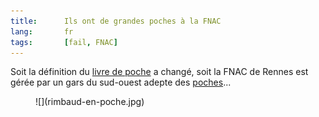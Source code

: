 ```yaml
---
title:      Ils ont de grandes poches à la FNAC
lang:       fr
tags:       [fail, FNAC]
---
```


Soit la définition du [livre de poche](http://fr.wikipedia.org/wiki/Livre_de_poche) a changé, soit la FNAC de Rennes est gérée par un gars du sud-ouest adepte des [poches](http://fr.wikipedia.org/wiki/Poche_(sac_plastique))...

<figure markdown="1">
  ![](rimbaud-en-poche.jpg)
</figure>
